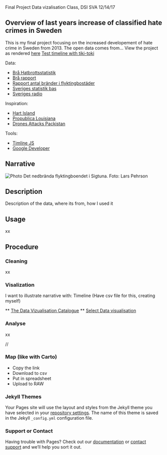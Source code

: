 Final Project
Data vizalisation Class, DSI SVA
12/14/17

## Overview of last years increase of classified hate crimes in Sweden

This is my final project focusing on the increased developement of hate crime in Sweden from 2013. 
The open data comes from...
View the project as rendered [here](https://sofialauren.github.io/Final-Project/)
[Test timeline with tiki-toki](https://www.tiki-toki.com/timeline/entry/953280/Fires-at-asylum-homes/)

Data:
* [Brå Hatbrottsstatistik](https://www.bra.se/brott-och-statistik/statistiska-undersokningar/hatbrottsstatistik.html)
* [Brå rapport](https://www.bra.se/download/18.3c6dfe1e15691e1603eb65e3/1474958157817/2016_15_Hatbrott_2015.pdf)
* [Rapport antal bränder i flyktingbostäder](https://www.msb.se/Upload/Kunskapsbank/Olycksundersokningar_ovrigt/Lagesbeskrivning_kring_brander_i_flyktingboenden_2012-2016.pdf)
* [Sveriges statistik bas](http://www.statistikdatabasen.scb.se/pxweb/sv/ssd/START__ME__ME0104__ME0104C/?rxid=d3d03ba0-9be5-4c66-9838-ffee7e72be58)
* [Sveriges radio](http://sverigesradio.se/sida/artikel.aspx?programid=83&artikel=6283376#vilhelmina)

Inspiration:
* [Hart Island](https://www.hartisland.net/burial_records/map)
* [Propublica Louisiana](http://projects.propublica.org/louisiana/)
* [Drones Attacks Packistan](http://drones.pitchinteractive.com/)

Tools:
* [Timline JS](https://timeline.knightlab.com/)
* [Google Developer](https://google-developers.appspot.com/chart/interactive/docs/gallery/timeline)

## Narrative
![Photo](https://i.imgur.com/cl1uJVR.jpg) Det nedbrända flyktingboendet i Sigtuna. Foto: Lars Pehrson

## Description
Description of the data, where its from, how I used it

## Usage
xx

## Procedure 

### Cleaning
xx

### Visalization
I want to illustrate narrative with:
Timeline (Have csv file for this, creating myself)

** [The Data Vizualisation Catalogue](https://datavizcatalogue.com/)
** [Select Data visualisation](http://selection.datavisualization.ch/)

### Analyse
xx



// 

### Map (like with Carto)

- Copy the link
- Download to csv
- Put in spreadsheet 
- Upload to RAW


### Jekyll Themes

Your Pages site will use the layout and styles from the Jekyll theme you have selected in your [repository settings](https://github.com/sofialauren/Fake-final/settings). The name of this theme is saved in the Jekyll `_config.yml` configuration file.

### Support or Contact

Having trouble with Pages? Check out our [documentation](https://help.github.com/categories/github-pages-basics/) or [contact support](https://github.com/contact) and we’ll help you sort it out.
